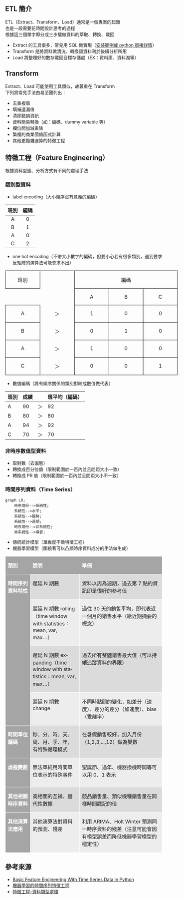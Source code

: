 ## ETL 簡介
ETL（Extract、Transform、Load）通常是一個專案的起頭  
也是一段需要花時間設計思考的過程  
根據這三個單字即分成三步驟做資料的萃取、轉換、載回
* Extract 的工具很多，常見用 SQL 做實現（[安裝範例或 python 銜接詳情](https://github.com/yuning-lin/EnvironmentSetup/tree/main/MySQL)） 
* Transform 是將資料做清洗、轉換讓資料利於後續分析所用
* Load 將整理好的數存載回目標存儲處（EX：資料庫、資料湖等）
## Transform
Extract、Load 可能使用工具類似，故著重在 Transform  
下列將常見手法由易至難列出：
* 去重複值
* 填補遺漏值
* 清除錯誤資訊
* 資料簡易轉換（如：編碼、dummy variable 等）
* 欄位間加減乘除
* 繁複的商業價值函式計算
* 其他更複雜運算的特徵工程
## 特徵工程（Feature Engineering）
根據資料型態、分析方式有不同的處理手法  
### 類別型資料
* label encoding（大小順序沒有意義的編碼）  

班別|編碼
:--:|:--:
A|0
B|1
A|0
C|2
* one hot encoding（不帶大小數字的編碼，但要小心若有很多類別，遇到要求反矩陣的演算法可能會求不出）  

<table class="MsoTableGrid" border="1" cellspacing="0" cellpadding="0" width="0" style="width:414.95pt;border-collapse:collapse;border:none;mso-border-alt:
 solid windowtext .5pt;mso-yfti-tbllook:1184;mso-padding-alt:0cm 5.4pt 0cm 5.4pt">
 <tbody><tr style="mso-yfti-irow:0;mso-yfti-firstrow:yes">
  <td width="111" valign="top" style="width:82.95pt;border:solid windowtext 1.0pt;
  mso-border-alt:solid windowtext .5pt;padding:0cm 5.4pt 0cm 5.4pt">
  <p class="MsoNormal" align="center" style="text-align:center"><span style="font-family:&quot;新細明體&quot;,serif;mso-ascii-font-family:Calibri;mso-ascii-theme-font:
  minor-latin;mso-fareast-font-family:新細明體;mso-fareast-theme-font:minor-fareast;
  mso-hansi-font-family:Calibri;mso-hansi-theme-font:minor-latin">班別</span></p>
  </td>
  <td width="111" valign="top" style="width:83.0pt;border:none;border-right:solid windowtext 1.0pt;
  mso-border-left-alt:solid windowtext .5pt;mso-border-left-alt:solid windowtext .5pt;
  mso-border-right-alt:solid windowtext .5pt;padding:0cm 5.4pt 0cm 5.4pt">
  <p class="MsoNormal" align="center" style="text-align:center"><span lang="EN-US"><o:p>&nbsp;</o:p></span></p>
  </td>
  <td width="332" colspan="3" valign="top" style="width:249.0pt;border:solid windowtext 1.0pt;
  border-left:none;mso-border-left-alt:solid windowtext .5pt;mso-border-alt:
  solid windowtext .5pt;padding:0cm 5.4pt 0cm 5.4pt">
  <p class="MsoNormal" align="center" style="text-align:center"><span style="font-family:&quot;新細明體&quot;,serif;mso-ascii-font-family:Calibri;mso-ascii-theme-font:
  minor-latin;mso-fareast-font-family:新細明體;mso-fareast-theme-font:minor-fareast;
  mso-hansi-font-family:Calibri;mso-hansi-theme-font:minor-latin">編碼</span></p>
  </td>
 </tr>
 <tr style="mso-yfti-irow:1">
  <td width="111" valign="top" style="width:82.95pt;border:none;border-bottom:solid windowtext 1.0pt;
  mso-border-top-alt:solid windowtext .5pt;mso-border-top-alt:solid windowtext .5pt;
  mso-border-bottom-alt:solid windowtext .5pt;padding:0cm 5.4pt 0cm 5.4pt">
  <p class="MsoNormal" align="center" style="text-align:center"><span lang="EN-US"><o:p>&nbsp;</o:p></span></p>
  </td>
  <td width="111" valign="top" style="width:83.0pt;border:none;border-right:solid windowtext 1.0pt;
  mso-border-right-alt:solid windowtext .5pt;padding:0cm 5.4pt 0cm 5.4pt">
  <p class="MsoNormal" align="center" style="text-align:center"><span lang="EN-US"><o:p>&nbsp;</o:p></span></p>
  </td>
  <td width="111" valign="top" style="width:83.0pt;border-top:none;border-left:
  none;border-bottom:solid windowtext 1.0pt;border-right:solid windowtext 1.0pt;
  mso-border-top-alt:solid windowtext .5pt;mso-border-left-alt:solid windowtext .5pt;
  mso-border-alt:solid windowtext .5pt;padding:0cm 5.4pt 0cm 5.4pt">
  <p class="MsoNormal" align="center" style="text-align:center"><span lang="EN-US">A<o:p></o:p></span></p>
  </td>
  <td width="111" valign="top" style="width:83.0pt;border:solid windowtext 1.0pt;
  border-left:none;mso-border-left-alt:solid windowtext .5pt;mso-border-alt:
  solid windowtext .5pt;padding:0cm 5.4pt 0cm 5.4pt">
  <p class="MsoNormal" align="center" style="text-align:center"><span lang="EN-US">B<o:p></o:p></span></p>
  </td>
  <td width="111" valign="top" style="width:83.0pt;border:solid windowtext 1.0pt;
  border-left:none;mso-border-left-alt:solid windowtext .5pt;mso-border-alt:
  solid windowtext .5pt;padding:0cm 5.4pt 0cm 5.4pt">
  <p class="MsoNormal" align="center" style="text-align:center"><span lang="EN-US">C<o:p></o:p></span></p>
  </td>
 </tr>
 <tr style="mso-yfti-irow:2">
  <td width="111" valign="top" style="width:82.95pt;border:solid windowtext 1.0pt;
  border-top:none;mso-border-top-alt:solid windowtext .5pt;mso-border-alt:solid windowtext .5pt;
  padding:0cm 5.4pt 0cm 5.4pt">
  <p class="MsoNormal" align="center" style="text-align:center"><span lang="EN-US">A</span></p>
  </td>
  <td width="111" valign="top" style="width:83.0pt;border:none;border-right:solid windowtext 1.0pt;
  mso-border-left-alt:solid windowtext .5pt;mso-border-left-alt:solid windowtext .5pt;
  mso-border-right-alt:solid windowtext .5pt;padding:0cm 5.4pt 0cm 5.4pt">
  <p class="MsoNormal" align="center" style="text-align:center"><span lang="EN-US" style="font-family:Wingdings;mso-ascii-font-family:Calibri;mso-ascii-theme-font:
  minor-latin;mso-hansi-font-family:Calibri;mso-hansi-theme-font:minor-latin;
  mso-char-type:symbol;mso-symbol-font-family:Wingdings"><span style="mso-char-type:symbol;mso-symbol-font-family:Wingdings">＞</span></span><span lang="EN-US"><o:p></o:p></span></p>
  </td>
  <td width="111" valign="top" style="width:83.0pt;border-top:none;border-left:
  none;border-bottom:solid windowtext 1.0pt;border-right:solid windowtext 1.0pt;
  mso-border-top-alt:solid windowtext .5pt;mso-border-left-alt:solid windowtext .5pt;
  mso-border-alt:solid windowtext .5pt;padding:0cm 5.4pt 0cm 5.4pt">
  <p class="MsoNormal" align="center" style="text-align:center"><span lang="EN-US">1<o:p></o:p></span></p>
  </td>
  <td width="111" valign="top" style="width:83.0pt;border-top:none;border-left:
  none;border-bottom:solid windowtext 1.0pt;border-right:solid windowtext 1.0pt;
  mso-border-top-alt:solid windowtext .5pt;mso-border-left-alt:solid windowtext .5pt;
  mso-border-alt:solid windowtext .5pt;padding:0cm 5.4pt 0cm 5.4pt">
  <p class="MsoNormal" align="center" style="text-align:center"><span lang="EN-US">0<o:p></o:p></span></p>
  </td>
  <td width="111" valign="top" style="width:83.0pt;border-top:none;border-left:
  none;border-bottom:solid windowtext 1.0pt;border-right:solid windowtext 1.0pt;
  mso-border-top-alt:solid windowtext .5pt;mso-border-left-alt:solid windowtext .5pt;
  mso-border-alt:solid windowtext .5pt;padding:0cm 5.4pt 0cm 5.4pt">
  <p class="MsoNormal" align="center" style="text-align:center"><span lang="EN-US">0<o:p></o:p></span></p>
  </td>
 </tr>
 <tr style="mso-yfti-irow:3">
  <td width="111" valign="top" style="width:82.95pt;border:solid windowtext 1.0pt;
  border-top:none;mso-border-top-alt:solid windowtext .5pt;mso-border-alt:solid windowtext .5pt;
  padding:0cm 5.4pt 0cm 5.4pt">
  <p class="MsoNormal" align="center" style="text-align:center"><span lang="EN-US">B</span></p>
  </td>
  <td width="111" valign="top" style="width:83.0pt;border:none;border-right:solid windowtext 1.0pt;
  mso-border-left-alt:solid windowtext .5pt;mso-border-left-alt:solid windowtext .5pt;
  mso-border-right-alt:solid windowtext .5pt;padding:0cm 5.4pt 0cm 5.4pt">
  <p class="MsoNormal" align="center" style="text-align:center"><span lang="EN-US" style="font-family:Wingdings;mso-ascii-font-family:Calibri;mso-ascii-theme-font:
  minor-latin;mso-hansi-font-family:Calibri;mso-hansi-theme-font:minor-latin;
  mso-char-type:symbol;mso-symbol-font-family:Wingdings"><span style="mso-char-type:symbol;mso-symbol-font-family:Wingdings">＞</span></span></p>
  </td>
  <td width="111" valign="top" style="width:83.0pt;border-top:none;border-left:
  none;border-bottom:solid windowtext 1.0pt;border-right:solid windowtext 1.0pt;
  mso-border-top-alt:solid windowtext .5pt;mso-border-left-alt:solid windowtext .5pt;
  mso-border-alt:solid windowtext .5pt;padding:0cm 5.4pt 0cm 5.4pt">
  <p class="MsoNormal" align="center" style="text-align:center"><span lang="EN-US">0<o:p></o:p></span></p>
  </td>
  <td width="111" valign="top" style="width:83.0pt;border-top:none;border-left:
  none;border-bottom:solid windowtext 1.0pt;border-right:solid windowtext 1.0pt;
  mso-border-top-alt:solid windowtext .5pt;mso-border-left-alt:solid windowtext .5pt;
  mso-border-alt:solid windowtext .5pt;padding:0cm 5.4pt 0cm 5.4pt">
  <p class="MsoNormal" align="center" style="text-align:center"><span lang="EN-US">1<o:p></o:p></span></p>
  </td>
  <td width="111" valign="top" style="width:83.0pt;border-top:none;border-left:
  none;border-bottom:solid windowtext 1.0pt;border-right:solid windowtext 1.0pt;
  mso-border-top-alt:solid windowtext .5pt;mso-border-left-alt:solid windowtext .5pt;
  mso-border-alt:solid windowtext .5pt;padding:0cm 5.4pt 0cm 5.4pt">
  <p class="MsoNormal" align="center" style="text-align:center"><span lang="EN-US">0<o:p></o:p></span></p>
  </td>
 </tr>
 <tr style="mso-yfti-irow:4">
  <td width="111" valign="top" style="width:82.95pt;border:solid windowtext 1.0pt;
  border-top:none;mso-border-top-alt:solid windowtext .5pt;mso-border-alt:solid windowtext .5pt;
  padding:0cm 5.4pt 0cm 5.4pt">
  <p class="MsoNormal" align="center" style="text-align:center"><span lang="EN-US">A</span></p>
  </td>
  <td width="111" valign="top" style="width:83.0pt;border:none;border-right:solid windowtext 1.0pt;
  mso-border-left-alt:solid windowtext .5pt;mso-border-left-alt:solid windowtext .5pt;
  mso-border-right-alt:solid windowtext .5pt;padding:0cm 5.4pt 0cm 5.4pt">
  <p class="MsoNormal" align="center" style="text-align:center"><span lang="EN-US" style="font-family:Wingdings;mso-ascii-font-family:Calibri;mso-ascii-theme-font:
  minor-latin;mso-hansi-font-family:Calibri;mso-hansi-theme-font:minor-latin;
  mso-char-type:symbol;mso-symbol-font-family:Wingdings"><span style="mso-char-type:symbol;mso-symbol-font-family:Wingdings">＞</span></span></p>
  </td>
  <td width="111" valign="top" style="width:83.0pt;border-top:none;border-left:
  none;border-bottom:solid windowtext 1.0pt;border-right:solid windowtext 1.0pt;
  mso-border-top-alt:solid windowtext .5pt;mso-border-left-alt:solid windowtext .5pt;
  mso-border-alt:solid windowtext .5pt;padding:0cm 5.4pt 0cm 5.4pt">
  <p class="MsoNormal" align="center" style="text-align:center"><span lang="EN-US">1<o:p></o:p></span></p>
  </td>
  <td width="111" valign="top" style="width:83.0pt;border-top:none;border-left:
  none;border-bottom:solid windowtext 1.0pt;border-right:solid windowtext 1.0pt;
  mso-border-top-alt:solid windowtext .5pt;mso-border-left-alt:solid windowtext .5pt;
  mso-border-alt:solid windowtext .5pt;padding:0cm 5.4pt 0cm 5.4pt">
  <p class="MsoNormal" align="center" style="text-align:center"><span lang="EN-US">0<o:p></o:p></span></p>
  </td>
  <td width="111" valign="top" style="width:83.0pt;border-top:none;border-left:
  none;border-bottom:solid windowtext 1.0pt;border-right:solid windowtext 1.0pt;
  mso-border-top-alt:solid windowtext .5pt;mso-border-left-alt:solid windowtext .5pt;
  mso-border-alt:solid windowtext .5pt;padding:0cm 5.4pt 0cm 5.4pt">
  <p class="MsoNormal" align="center" style="text-align:center"><span lang="EN-US">0<o:p></o:p></span></p>
  </td>
 </tr>
 <tr style="mso-yfti-irow:5;mso-yfti-lastrow:yes">
  <td width="111" valign="top" style="width:82.95pt;border:solid windowtext 1.0pt;
  border-top:none;mso-border-top-alt:solid windowtext .5pt;mso-border-alt:solid windowtext .5pt;
  padding:0cm 5.4pt 0cm 5.4pt">
  <p class="MsoNormal" align="center" style="text-align:center"><span lang="EN-US">C</span></p>
  </td>
  <td width="111" valign="top" style="width:83.0pt;border:none;border-right:solid windowtext 1.0pt;
  mso-border-left-alt:solid windowtext .5pt;mso-border-left-alt:solid windowtext .5pt;
  mso-border-right-alt:solid windowtext .5pt;padding:0cm 5.4pt 0cm 5.4pt">
  <p class="MsoNormal" align="center" style="text-align:center"><span lang="EN-US" style="font-family:Wingdings;mso-ascii-font-family:Calibri;mso-ascii-theme-font:
  minor-latin;mso-hansi-font-family:Calibri;mso-hansi-theme-font:minor-latin;
  mso-char-type:symbol;mso-symbol-font-family:Wingdings"><span style="mso-char-type:symbol;mso-symbol-font-family:Wingdings">＞</span></span></p>
  </td>
  <td width="111" valign="top" style="width:83.0pt;border-top:none;border-left:
  none;border-bottom:solid windowtext 1.0pt;border-right:solid windowtext 1.0pt;
  mso-border-top-alt:solid windowtext .5pt;mso-border-left-alt:solid windowtext .5pt;
  mso-border-alt:solid windowtext .5pt;padding:0cm 5.4pt 0cm 5.4pt">
  <p class="MsoNormal" align="center" style="text-align:center"><span lang="EN-US">0<o:p></o:p></span></p>
  </td>
  <td width="111" valign="top" style="width:83.0pt;border-top:none;border-left:
  none;border-bottom:solid windowtext 1.0pt;border-right:solid windowtext 1.0pt;
  mso-border-top-alt:solid windowtext .5pt;mso-border-left-alt:solid windowtext .5pt;
  mso-border-alt:solid windowtext .5pt;padding:0cm 5.4pt 0cm 5.4pt">
  <p class="MsoNormal" align="center" style="text-align:center"><span lang="EN-US">0<o:p></o:p></span></p>
  </td>
  <td width="111" valign="top" style="width:83.0pt;border-top:none;border-left:
  none;border-bottom:solid windowtext 1.0pt;border-right:solid windowtext 1.0pt;
  mso-border-top-alt:solid windowtext .5pt;mso-border-left-alt:solid windowtext .5pt;
  mso-border-alt:solid windowtext .5pt;padding:0cm 5.4pt 0cm 5.4pt">
  <p class="MsoNormal" align="center" style="text-align:center"><span lang="EN-US">1<o:p></o:p></span></p>
  </td>
 </tr>
</tbody></table>

* 數值編碼（將有順序關係的類別對映成數值做代表）

班別|成績|  |班平均（編碼）
---|---|---|---
A | 90| ＞ |92
B | 80| ＞ |80
A | 94| ＞ |92
C | 70| ＞ |70

### 非時序數值型資料
* 取對數（去偏態）
* 轉換成百分位值（限制範圍於一百內並且間距大小一致）
* 轉換成 PR 值（限制範圍於一百內並且間距大小不一致）
### 時間序列資料（Time Series）
```mermaid
graph LR;
    時序成份-->系統性;
    系統性-->水平;
    系統性-->趨勢;
    系統性-->週期;
    時序成份-->非系統性;
    非系統性-->噪音;
```

* 傳統統計模型（單維度不做特徵工程）
* 機器學習模型（圍繞著可以凸顯時序資料成分的手法做生成）  

<table class=MsoTable15Grid5DarkAccent3 border=1 cellspacing=0 cellpadding=0
 style='border-collapse:collapse;border:none;mso-border-alt:solid white .5pt;
 mso-border-themecolor:background1;mso-yfti-tbllook:1184;mso-padding-alt:0cm 5.4pt 0cm 5.4pt'>
 <tr style='mso-yfti-irow:-1;mso-yfti-firstrow:yes;mso-yfti-lastfirstrow:yes'>
  <td width=170 valign=top style='width:113.15pt;border:solid white 1.0pt;
  mso-border-themecolor:background1;border-right:none;mso-border-top-alt:solid white .5pt;
  mso-border-top-themecolor:background1;mso-border-left-alt:solid white .5pt;
  mso-border-left-themecolor:background1;mso-border-bottom-alt:solid white .5pt;
  mso-border-bottom-themecolor:background1;background:#A5A5A5;mso-background-themecolor:
  accent3;padding:0cm 5.4pt 0cm 5.4pt'>
  <p class=MsoNormal style='mso-yfti-cnfc:5'><b><span style='font-family:"新細明體",serif;
  mso-ascii-font-family:Calibri;mso-ascii-theme-font:minor-latin;mso-fareast-font-family:
  新細明體;mso-fareast-theme-font:minor-fareast;mso-hansi-font-family:Calibri;
  mso-hansi-theme-font:minor-latin;color:white;mso-themecolor:background1'>類別</span><span
  lang=EN-US style='color:white;mso-themecolor:background1'><o:p></o:p></span></b></p>
  </td>
  <td width=300 valign=top style='width:212.65pt;border-top:solid white 1.0pt;
  mso-border-top-themecolor:background1;border-left:none;border-bottom:solid white 1.0pt;
  mso-border-bottom-themecolor:background1;border-right:none;mso-border-top-alt:
  solid white .5pt;mso-border-top-themecolor:background1;mso-border-bottom-alt:
  solid white .5pt;mso-border-bottom-themecolor:background1;background:#A5A5A5;
  mso-background-themecolor:accent3;padding:0cm 5.4pt 0cm 5.4pt'>
  <p class=MsoNormal style='mso-yfti-cnfc:1'><b><span style='font-family:"新細明體",serif;
  mso-ascii-font-family:Calibri;mso-ascii-theme-font:minor-latin;mso-fareast-font-family:
  新細明體;mso-fareast-theme-font:minor-fareast;mso-hansi-font-family:Calibri;
  mso-hansi-theme-font:minor-latin;color:white;mso-themecolor:background1'>說明</span><span
  lang=EN-US style='color:white;mso-themecolor:background1'><o:p></o:p></span></b></p>
  </td>
  <td width=550 valign=top style='width:13.0cm;border:solid white 1.0pt;
  mso-border-themecolor:background1;border-left:none;mso-border-top-alt:solid white .5pt;
  mso-border-top-themecolor:background1;mso-border-bottom-alt:solid white .5pt;
  mso-border-bottom-themecolor:background1;mso-border-right-alt:solid white .5pt;
  mso-border-right-themecolor:background1;background:#A5A5A5;mso-background-themecolor:
  accent3;padding:0cm 5.4pt 0cm 5.4pt'>
  <p class=MsoNormal style='mso-yfti-cnfc:1'><b><span style='font-family:"新細明體",serif;
  mso-ascii-font-family:Calibri;mso-ascii-theme-font:minor-latin;mso-fareast-font-family:
  新細明體;mso-fareast-theme-font:minor-fareast;mso-hansi-font-family:Calibri;
  mso-hansi-theme-font:minor-latin;color:white;mso-themecolor:background1'>舉例</span><span
  lang=EN-US style='color:white;mso-themecolor:background1'><o:p></o:p></span></b></p>
  </td>
 </tr>
 <tr style='mso-yfti-irow:0'>
  <td width=170 rowspan=4 valign=top style='width:113.15pt;border:solid white 1.0pt;
  mso-border-themecolor:background1;border-top:none;mso-border-top-alt:solid white .5pt;
  mso-border-top-themecolor:background1;mso-border-alt:solid white .5pt;
  mso-border-themecolor:background1;background:#A5A5A5;mso-background-themecolor:
  accent3;padding:0cm 5.4pt 0cm 5.4pt'>
  <p class=MsoNormal style='mso-yfti-cnfc:68'><b><span style='font-family:"新細明體",serif;
  mso-ascii-font-family:Calibri;mso-ascii-theme-font:minor-latin;mso-fareast-font-family:
  新細明體;mso-fareast-theme-font:minor-fareast;mso-hansi-font-family:Calibri;
  mso-hansi-theme-font:minor-latin;color:white;mso-themecolor:background1'>時間序列資料特性</span><span
  lang=EN-US style='color:white;mso-themecolor:background1'><o:p></o:p></span></b></p>
  <p class=MsoNormal style='mso-yfti-cnfc:68'><b><span lang=EN-US
  style='color:white;mso-themecolor:background1'><o:p>&nbsp;</o:p></span></b></p>
  </td>
  <td width=300 valign=top style='width:212.65pt;border-top:none;border-left:
  none;border-bottom:solid white 1.0pt;mso-border-bottom-themecolor:background1;
  border-right:solid white 1.0pt;mso-border-right-themecolor:background1;
  mso-border-top-alt:solid white .5pt;mso-border-top-themecolor:background1;
  mso-border-left-alt:solid white .5pt;mso-border-left-themecolor:background1;
  mso-border-alt:solid white .5pt;mso-border-themecolor:background1;background:
  #DBDBDB;mso-background-themecolor:accent3;mso-background-themetint:102;
  padding:0cm 5.4pt 0cm 5.4pt'>
  <p class=MsoNormal style='mso-yfti-cnfc:64'><span style='font-family:"新細明體",serif;
  mso-ascii-font-family:Calibri;mso-ascii-theme-font:minor-latin;mso-fareast-font-family:
  新細明體;mso-fareast-theme-font:minor-fareast;mso-hansi-font-family:Calibri;
  mso-hansi-theme-font:minor-latin'>遲延</span><span lang=EN-US> N </span><span
  style='font-family:"新細明體",serif;mso-ascii-font-family:Calibri;mso-ascii-theme-font:
  minor-latin;mso-fareast-font-family:新細明體;mso-fareast-theme-font:minor-fareast;
  mso-hansi-font-family:Calibri;mso-hansi-theme-font:minor-latin'>期數</span></p>
  </td>
  <td width=550 valign=top style='width:13.0cm;border-top:none;border-left:
  none;border-bottom:solid white 1.0pt;mso-border-bottom-themecolor:background1;
  border-right:solid white 1.0pt;mso-border-right-themecolor:background1;
  mso-border-top-alt:solid white .5pt;mso-border-top-themecolor:background1;
  mso-border-left-alt:solid white .5pt;mso-border-left-themecolor:background1;
  mso-border-alt:solid white .5pt;mso-border-themecolor:background1;background:
  #DBDBDB;mso-background-themecolor:accent3;mso-background-themetint:102;
  padding:0cm 5.4pt 0cm 5.4pt'>
  <p class=MsoNormal style='mso-yfti-cnfc:64'><span style='font-family:"新細明體",serif;
  mso-ascii-font-family:Calibri;mso-ascii-theme-font:minor-latin;mso-fareast-font-family:
  新細明體;mso-fareast-theme-font:minor-fareast;mso-hansi-font-family:Calibri;
  mso-hansi-theme-font:minor-latin'>資料以周為週期，過去第</span><span lang=EN-US> 7 </span><span
  style='font-family:"新細明體",serif;mso-ascii-font-family:Calibri;mso-ascii-theme-font:
  minor-latin;mso-fareast-font-family:新細明體;mso-fareast-theme-font:minor-fareast;
  mso-hansi-font-family:Calibri;mso-hansi-theme-font:minor-latin'>點的資訊即是很好的參考值</span></p>
  </td>
 </tr>
 <tr style='mso-yfti-irow:1'>
  <td width=300 valign=top style='width:212.65pt;border-top:none;border-left:
  none;border-bottom:solid white 1.0pt;mso-border-bottom-themecolor:background1;
  border-right:solid white 1.0pt;mso-border-right-themecolor:background1;
  mso-border-top-alt:solid white .5pt;mso-border-top-themecolor:background1;
  mso-border-left-alt:solid white .5pt;mso-border-left-themecolor:background1;
  mso-border-alt:solid white .5pt;mso-border-themecolor:background1;background:
  #EDEDED;mso-background-themecolor:accent3;mso-background-themetint:51;
  padding:0cm 5.4pt 0cm 5.4pt'>
  <p class=MsoNormal><span style='font-family:"新細明體",serif;mso-ascii-font-family:
  Calibri;mso-ascii-theme-font:minor-latin;mso-fareast-font-family:新細明體;
  mso-fareast-theme-font:minor-fareast;mso-hansi-font-family:Calibri;
  mso-hansi-theme-font:minor-latin'>遲延</span><span lang=EN-US> N </span><span
  style='font-family:"新細明體",serif;mso-ascii-font-family:Calibri;mso-ascii-theme-font:
  minor-latin;mso-fareast-font-family:新細明體;mso-fareast-theme-font:minor-fareast;
  mso-hansi-font-family:Calibri;mso-hansi-theme-font:minor-latin'>期數</span><span
  lang=EN-US> rolling</span><span class=GramE><span style='font-family:"新細明體",serif;
  mso-ascii-font-family:Calibri;mso-ascii-theme-font:minor-latin;mso-fareast-font-family:
  新細明體;mso-fareast-theme-font:minor-fareast;mso-hansi-font-family:Calibri;
  mso-hansi-theme-font:minor-latin'>（</span></span><span lang=EN-US>time window
  with statistics</span><span style='font-family:"新細明體",serif;mso-ascii-font-family:
  Calibri;mso-ascii-theme-font:minor-latin;mso-fareast-font-family:新細明體;
  mso-fareast-theme-font:minor-fareast;mso-hansi-font-family:Calibri;
  mso-hansi-theme-font:minor-latin'>：</span><span lang=EN-US>mean, <span
  class=SpellE>var</span>, max</span><span style='font-family:"新細明體",serif;
  mso-ascii-font-family:Calibri;mso-ascii-theme-font:minor-latin;mso-fareast-font-family:
  新細明體;mso-fareast-theme-font:minor-fareast;mso-hansi-font-family:Calibri;
  mso-hansi-theme-font:minor-latin'>…<span class=GramE>）</span></span></p>
  </td>
  <td width=550 valign=top style='width:13.0cm;border-top:none;border-left:
  none;border-bottom:solid white 1.0pt;mso-border-bottom-themecolor:background1;
  border-right:solid white 1.0pt;mso-border-right-themecolor:background1;
  mso-border-top-alt:solid white .5pt;mso-border-top-themecolor:background1;
  mso-border-left-alt:solid white .5pt;mso-border-left-themecolor:background1;
  mso-border-alt:solid white .5pt;mso-border-themecolor:background1;background:
  #EDEDED;mso-background-themecolor:accent3;mso-background-themetint:51;
  padding:0cm 5.4pt 0cm 5.4pt'>
  <p class=MsoNormal><span style='font-family:"新細明體",serif;mso-ascii-font-family:
  Calibri;mso-ascii-theme-font:minor-latin;mso-fareast-font-family:新細明體;
  mso-fareast-theme-font:minor-fareast;mso-hansi-font-family:Calibri;
  mso-hansi-theme-font:minor-latin'>過往</span><span lang=EN-US> 30 </span><span
  style='font-family:"新細明體",serif;mso-ascii-font-family:Calibri;mso-ascii-theme-font:
  minor-latin;mso-fareast-font-family:新細明體;mso-fareast-theme-font:minor-fareast;
  mso-hansi-font-family:Calibri;mso-hansi-theme-font:minor-latin'>天的銷售平均，即代表近一個月的銷售水平（給近期摘要的概念）</span></p>
  </td>
 </tr>
 <tr style='mso-yfti-irow:2'>
  <td width=300 valign=top style='width:212.65pt;border-top:none;border-left:
  none;border-bottom:solid white 1.0pt;mso-border-bottom-themecolor:background1;
  border-right:solid white 1.0pt;mso-border-right-themecolor:background1;
  mso-border-top-alt:solid white .5pt;mso-border-top-themecolor:background1;
  mso-border-left-alt:solid white .5pt;mso-border-left-themecolor:background1;
  mso-border-alt:solid white .5pt;mso-border-themecolor:background1;background:
  #DBDBDB;mso-background-themecolor:accent3;mso-background-themetint:102;
  padding:0cm 5.4pt 0cm 5.4pt'>
  <p class=MsoNormal style='mso-yfti-cnfc:64'><span style='font-family:"新細明體",serif;
  mso-ascii-font-family:Calibri;mso-ascii-theme-font:minor-latin;mso-fareast-font-family:
  新細明體;mso-fareast-theme-font:minor-fareast;mso-hansi-font-family:Calibri;
  mso-hansi-theme-font:minor-latin'>遲延</span><span lang=EN-US> N </span><span
  style='font-family:"新細明體",serif;mso-ascii-font-family:Calibri;mso-ascii-theme-font:
  minor-latin;mso-fareast-font-family:新細明體;mso-fareast-theme-font:minor-fareast;
  mso-hansi-font-family:Calibri;mso-hansi-theme-font:minor-latin'>期數</span><span
  lang=EN-US> expanding</span><span class=GramE><span style='font-family:"新細明體",serif;
  mso-ascii-font-family:Calibri;mso-ascii-theme-font:minor-latin;mso-fareast-font-family:
  新細明體;mso-fareast-theme-font:minor-fareast;mso-hansi-font-family:Calibri;
  mso-hansi-theme-font:minor-latin'>（</span></span><span lang=EN-US>time window
  with statistics</span><span style='font-family:"新細明體",serif;mso-ascii-font-family:
  Calibri;mso-ascii-theme-font:minor-latin;mso-fareast-font-family:新細明體;
  mso-fareast-theme-font:minor-fareast;mso-hansi-font-family:Calibri;
  mso-hansi-theme-font:minor-latin'>：</span><span lang=EN-US>mean, <span
  class=SpellE>var</span>, max</span><span style='font-family:"新細明體",serif;
  mso-ascii-font-family:Calibri;mso-ascii-theme-font:minor-latin;mso-fareast-font-family:
  新細明體;mso-fareast-theme-font:minor-fareast;mso-hansi-font-family:Calibri;
  mso-hansi-theme-font:minor-latin'>…<span class=GramE>）</span></span></p>
  </td>
  <td width=550 valign=top style='width:13.0cm;border-top:none;border-left:
  none;border-bottom:solid white 1.0pt;mso-border-bottom-themecolor:background1;
  border-right:solid white 1.0pt;mso-border-right-themecolor:background1;
  mso-border-top-alt:solid white .5pt;mso-border-top-themecolor:background1;
  mso-border-left-alt:solid white .5pt;mso-border-left-themecolor:background1;
  mso-border-alt:solid white .5pt;mso-border-themecolor:background1;background:
  #DBDBDB;mso-background-themecolor:accent3;mso-background-themetint:102;
  padding:0cm 5.4pt 0cm 5.4pt'>
  <p class=MsoNormal style='mso-yfti-cnfc:64'><span style='font-family:"新細明體",serif;
  mso-ascii-font-family:Calibri;mso-ascii-theme-font:minor-latin;mso-fareast-font-family:
  新細明體;mso-fareast-theme-font:minor-fareast;mso-hansi-font-family:Calibri;
  mso-hansi-theme-font:minor-latin'>過去所有整體銷售最大值（可以持續追蹤資料的界限）</span></p>
  </td>
 </tr>
 <tr style='mso-yfti-irow:3'>
  <td width=300 valign=top style='width:212.65pt;border-top:none;border-left:
  none;border-bottom:solid white 1.0pt;mso-border-bottom-themecolor:background1;
  border-right:solid white 1.0pt;mso-border-right-themecolor:background1;
  mso-border-top-alt:solid white .5pt;mso-border-top-themecolor:background1;
  mso-border-left-alt:solid white .5pt;mso-border-left-themecolor:background1;
  mso-border-alt:solid white .5pt;mso-border-themecolor:background1;background:
  #EDEDED;mso-background-themecolor:accent3;mso-background-themetint:51;
  padding:0cm 5.4pt 0cm 5.4pt'>
  <p class=MsoNormal><span style='font-family:"新細明體",serif;mso-ascii-font-family:
  Calibri;mso-ascii-theme-font:minor-latin;mso-fareast-font-family:新細明體;
  mso-fareast-theme-font:minor-fareast;mso-hansi-font-family:Calibri;
  mso-hansi-theme-font:minor-latin'>遲延</span><span lang=EN-US> N </span><span
  style='font-family:"新細明體",serif;mso-ascii-font-family:Calibri;mso-ascii-theme-font:
  minor-latin;mso-fareast-font-family:新細明體;mso-fareast-theme-font:minor-fareast;
  mso-hansi-font-family:Calibri;mso-hansi-theme-font:minor-latin'>期數</span><span
  lang=EN-US> change</span></p>
  </td>
  <td width=550 valign=top style='width:13.0cm;border-top:none;border-left:
  none;border-bottom:solid white 1.0pt;mso-border-bottom-themecolor:background1;
  border-right:solid white 1.0pt;mso-border-right-themecolor:background1;
  mso-border-top-alt:solid white .5pt;mso-border-top-themecolor:background1;
  mso-border-left-alt:solid white .5pt;mso-border-left-themecolor:background1;
  mso-border-alt:solid white .5pt;mso-border-themecolor:background1;background:
  #EDEDED;mso-background-themecolor:accent3;mso-background-themetint:51;
  padding:0cm 5.4pt 0cm 5.4pt'>
  <p class=MsoNormal><span style='font-family:"新細明體",serif;mso-ascii-font-family:
  Calibri;mso-ascii-theme-font:minor-latin;mso-fareast-font-family:新細明體;
  mso-fareast-theme-font:minor-fareast;mso-hansi-font-family:Calibri;
  mso-hansi-theme-font:minor-latin'>不同時<span class=GramE>點間的變化</span>，<span
  class=GramE>如差分</span>（速度）、差分的差分（加速度）、</span><span lang=EN-US>bias</span><span
  style='font-family:"新細明體",serif;mso-ascii-font-family:Calibri;mso-ascii-theme-font:
  minor-latin;mso-fareast-font-family:新細明體;mso-fareast-theme-font:minor-fareast;
  mso-hansi-font-family:Calibri;mso-hansi-theme-font:minor-latin'>（乖離率）</span></p>
  </td>
 </tr>
 <tr style='mso-yfti-irow:4'>
  <td width=170 valign=top style='width:113.15pt;border:solid white 1.0pt;
  mso-border-themecolor:background1;border-top:none;mso-border-top-alt:solid white .5pt;
  mso-border-top-themecolor:background1;mso-border-alt:solid white .5pt;
  mso-border-themecolor:background1;background:#A5A5A5;mso-background-themecolor:
  accent3;padding:0cm 5.4pt 0cm 5.4pt'>
  <p class=MsoNormal style='mso-yfti-cnfc:68'><b><span style='font-family:"新細明體",serif;
  mso-ascii-font-family:Calibri;mso-ascii-theme-font:minor-latin;mso-fareast-font-family:
  新細明體;mso-fareast-theme-font:minor-fareast;mso-hansi-font-family:Calibri;
  mso-hansi-theme-font:minor-latin;color:white;mso-themecolor:background1'>時間單位編碼</span><span
  lang=EN-US style='color:white;mso-themecolor:background1'><o:p></o:p></span></b></p>
  </td>
  <td width=300 valign=top style='width:212.65pt;border-top:none;border-left:
  none;border-bottom:solid white 1.0pt;mso-border-bottom-themecolor:background1;
  border-right:solid white 1.0pt;mso-border-right-themecolor:background1;
  mso-border-top-alt:solid white .5pt;mso-border-top-themecolor:background1;
  mso-border-left-alt:solid white .5pt;mso-border-left-themecolor:background1;
  mso-border-alt:solid white .5pt;mso-border-themecolor:background1;background:
  #DBDBDB;mso-background-themecolor:accent3;mso-background-themetint:102;
  padding:0cm 5.4pt 0cm 5.4pt'>
  <p class=MsoNormal style='mso-yfti-cnfc:64'><span style='font-family:"新細明體",serif;
  mso-ascii-font-family:Calibri;mso-ascii-theme-font:minor-latin;mso-fareast-font-family:
  新細明體;mso-fareast-theme-font:minor-fareast;mso-hansi-font-family:Calibri;
  mso-hansi-theme-font:minor-latin'>秒、分、時、天、周、月、季、年，有特殊循環模式</span></p>
  </td>
  <td width=550 valign=top style='width:13.0cm;border-top:none;border-left:
  none;border-bottom:solid white 1.0pt;mso-border-bottom-themecolor:background1;
  border-right:solid white 1.0pt;mso-border-right-themecolor:background1;
  mso-border-top-alt:solid white .5pt;mso-border-top-themecolor:background1;
  mso-border-left-alt:solid white .5pt;mso-border-left-themecolor:background1;
  mso-border-alt:solid white .5pt;mso-border-themecolor:background1;background:
  #DBDBDB;mso-background-themecolor:accent3;mso-background-themetint:102;
  padding:0cm 5.4pt 0cm 5.4pt'>
  <p class=MsoNormal style='mso-yfti-cnfc:64'><span style='font-family:"新細明體",serif;
  mso-ascii-font-family:Calibri;mso-ascii-theme-font:minor-latin;mso-fareast-font-family:
  新細明體;mso-fareast-theme-font:minor-fareast;mso-hansi-font-family:Calibri;
  mso-hansi-theme-font:minor-latin'>在暑假銷售較好，加入月份<span class=GramE>（</span></span><span
  lang=EN-US>1,2,3,...,12</span><span style='font-family:"新細明體",serif;
  mso-ascii-font-family:Calibri;mso-ascii-theme-font:minor-latin;mso-fareast-font-family:
  新細明體;mso-fareast-theme-font:minor-fareast;mso-hansi-font-family:Calibri;
  mso-hansi-theme-font:minor-latin'>）做為變數</span></p>
  </td>
 </tr>
 <tr style='mso-yfti-irow:5'>
  <td width=170 valign=top style='width:113.15pt;border:solid white 1.0pt;
  mso-border-themecolor:background1;border-top:none;mso-border-top-alt:solid white .5pt;
  mso-border-top-themecolor:background1;mso-border-alt:solid white .5pt;
  mso-border-themecolor:background1;background:#A5A5A5;mso-background-themecolor:
  accent3;padding:0cm 5.4pt 0cm 5.4pt'>
  <p class=MsoNormal style='mso-yfti-cnfc:4'><b><span style='font-family:"新細明體",serif;
  mso-ascii-font-family:Calibri;mso-ascii-theme-font:minor-latin;mso-fareast-font-family:
  新細明體;mso-fareast-theme-font:minor-fareast;mso-hansi-font-family:Calibri;
  mso-hansi-theme-font:minor-latin;color:white;mso-themecolor:background1'>虛擬變數</span><span
  lang=EN-US style='color:white;mso-themecolor:background1'><o:p></o:p></span></b></p>
  <p class=MsoNormal style='mso-yfti-cnfc:4'><b><span lang=EN-US
  style='color:white;mso-themecolor:background1'><span
  style='mso-spacerun:yes'>&nbsp;</span><o:p></o:p></span></b></p>
  </td>
  <td width=300 valign=top style='width:212.65pt;border-top:none;border-left:
  none;border-bottom:solid white 1.0pt;mso-border-bottom-themecolor:background1;
  border-right:solid white 1.0pt;mso-border-right-themecolor:background1;
  mso-border-top-alt:solid white .5pt;mso-border-top-themecolor:background1;
  mso-border-left-alt:solid white .5pt;mso-border-left-themecolor:background1;
  mso-border-alt:solid white .5pt;mso-border-themecolor:background1;background:
  #EDEDED;mso-background-themecolor:accent3;mso-background-themetint:51;
  padding:0cm 5.4pt 0cm 5.4pt'>
  <p class=MsoNormal><span style='font-family:"新細明體",serif;mso-ascii-font-family:
  Calibri;mso-ascii-theme-font:minor-latin;mso-fareast-font-family:新細明體;
  mso-fareast-theme-font:minor-fareast;mso-hansi-font-family:Calibri;
  mso-hansi-theme-font:minor-latin'>無法單純用時間單位表示的特殊事件</span></p>
  </td>
  <td width=550 valign=top style='width:13.0cm;border-top:none;border-left:
  none;border-bottom:solid white 1.0pt;mso-border-bottom-themecolor:background1;
  border-right:solid white 1.0pt;mso-border-right-themecolor:background1;
  mso-border-top-alt:solid white .5pt;mso-border-top-themecolor:background1;
  mso-border-left-alt:solid white .5pt;mso-border-left-themecolor:background1;
  mso-border-alt:solid white .5pt;mso-border-themecolor:background1;background:
  #EDEDED;mso-background-themecolor:accent3;mso-background-themetint:51;
  padding:0cm 5.4pt 0cm 5.4pt'>
  <p class=MsoNormal><span style='font-family:"新細明體",serif;mso-ascii-font-family:
  Calibri;mso-ascii-theme-font:minor-latin;mso-fareast-font-family:新細明體;
  mso-fareast-theme-font:minor-fareast;mso-hansi-font-family:Calibri;
  mso-hansi-theme-font:minor-latin'>聖誕節、過年、機器換機時間等可以用</span><span lang=EN-US> 0</span><span
  style='font-family:"新細明體",serif;mso-ascii-font-family:Calibri;mso-ascii-theme-font:
  minor-latin;mso-fareast-font-family:新細明體;mso-fareast-theme-font:minor-fareast;
  mso-hansi-font-family:Calibri;mso-hansi-theme-font:minor-latin'>、</span><span
  lang=EN-US>1 </span><span style='font-family:"新細明體",serif;mso-ascii-font-family:
  Calibri;mso-ascii-theme-font:minor-latin;mso-fareast-font-family:新細明體;
  mso-fareast-theme-font:minor-fareast;mso-hansi-font-family:Calibri;
  mso-hansi-theme-font:minor-latin'>表示</span></p>
  </td>
 </tr>
 <tr style='mso-yfti-irow:6'>
  <td width=170 valign=top style='width:113.15pt;border:solid white 1.0pt;
  mso-border-themecolor:background1;border-top:none;mso-border-top-alt:solid white .5pt;
  mso-border-top-themecolor:background1;mso-border-alt:solid white .5pt;
  mso-border-themecolor:background1;background:#A5A5A5;mso-background-themecolor:
  accent3;padding:0cm 5.4pt 0cm 5.4pt'>
  <p class=MsoNormal style='mso-yfti-cnfc:68'><b><span style='font-family:"新細明體",serif;
  mso-ascii-font-family:Calibri;mso-ascii-theme-font:minor-latin;mso-fareast-font-family:
  新細明體;mso-fareast-theme-font:minor-fareast;mso-hansi-font-family:Calibri;
  mso-hansi-theme-font:minor-latin;color:white;mso-themecolor:background1'>其他相關時序資料</span><span
  lang=EN-US style='color:white;mso-themecolor:background1'><o:p></o:p></span></b></p>
  </td>
  <td width=300 valign=top style='width:212.65pt;border-top:none;border-left:
  none;border-bottom:solid white 1.0pt;mso-border-bottom-themecolor:background1;
  border-right:solid white 1.0pt;mso-border-right-themecolor:background1;
  mso-border-top-alt:solid white .5pt;mso-border-top-themecolor:background1;
  mso-border-left-alt:solid white .5pt;mso-border-left-themecolor:background1;
  mso-border-alt:solid white .5pt;mso-border-themecolor:background1;background:
  #DBDBDB;mso-background-themecolor:accent3;mso-background-themetint:102;
  padding:0cm 5.4pt 0cm 5.4pt'>
  <p class=MsoNormal style='mso-yfti-cnfc:64'><span style='font-family:"新細明體",serif;
  mso-ascii-font-family:Calibri;mso-ascii-theme-font:minor-latin;mso-fareast-font-family:
  新細明體;mso-fareast-theme-font:minor-fareast;mso-hansi-font-family:Calibri;
  mso-hansi-theme-font:minor-latin'>高相關的互補、替代性數據</span></p>
  </td>
  <td width=550 valign=top style='width:13.0cm;border-top:none;border-left:
  none;border-bottom:solid white 1.0pt;mso-border-bottom-themecolor:background1;
  border-right:solid white 1.0pt;mso-border-right-themecolor:background1;
  mso-border-top-alt:solid white .5pt;mso-border-top-themecolor:background1;
  mso-border-left-alt:solid white .5pt;mso-border-left-themecolor:background1;
  mso-border-alt:solid white .5pt;mso-border-themecolor:background1;background:
  #DBDBDB;mso-background-themecolor:accent3;mso-background-themetint:102;
  padding:0cm 5.4pt 0cm 5.4pt'>
  <p class=MsoNormal style='mso-yfti-cnfc:64'><span class=GramE><span
  style='font-family:"新細明體",serif;mso-ascii-font-family:Calibri;mso-ascii-theme-font:
  minor-latin;mso-fareast-font-family:新細明體;mso-fareast-theme-font:minor-fareast;
  mso-hansi-font-family:Calibri;mso-hansi-theme-font:minor-latin'>競品銷售量</span></span><span
  style='font-family:"新細明體",serif;mso-ascii-font-family:Calibri;mso-ascii-theme-font:
  minor-latin;mso-fareast-font-family:新細明體;mso-fareast-theme-font:minor-fareast;
  mso-hansi-font-family:Calibri;mso-hansi-theme-font:minor-latin'>、類似機種銷售量在同樣時間戳記的值</span></p>
  </td>
 </tr>
 <tr style='mso-yfti-irow:7;mso-yfti-lastrow:yes'>
  <td width=170 valign=top style='width:113.15pt;border:solid white 1.0pt;
  mso-border-themecolor:background1;border-top:none;mso-border-top-alt:solid white .5pt;
  mso-border-top-themecolor:background1;mso-border-alt:solid white .5pt;
  mso-border-themecolor:background1;background:#A5A5A5;mso-background-themecolor:
  accent3;padding:0cm 5.4pt 0cm 5.4pt'>
  <p class=MsoNormal style='mso-yfti-cnfc:4'><b><span style='font-family:"新細明體",serif;
  mso-ascii-font-family:Calibri;mso-ascii-theme-font:minor-latin;mso-fareast-font-family:
  新細明體;mso-fareast-theme-font:minor-fareast;mso-hansi-font-family:Calibri;
  mso-hansi-theme-font:minor-latin;color:white;mso-themecolor:background1'>其他演算法應用</span><span
  lang=EN-US style='color:white;mso-themecolor:background1'><o:p></o:p></span></b></p>
  </td>
  <td width=300 valign=top style='width:212.65pt;border-top:none;border-left:
  none;border-bottom:solid white 1.0pt;mso-border-bottom-themecolor:background1;
  border-right:solid white 1.0pt;mso-border-right-themecolor:background1;
  mso-border-top-alt:solid white .5pt;mso-border-top-themecolor:background1;
  mso-border-left-alt:solid white .5pt;mso-border-left-themecolor:background1;
  mso-border-alt:solid white .5pt;mso-border-themecolor:background1;background:
  #EDEDED;mso-background-themecolor:accent3;mso-background-themetint:51;
  padding:0cm 5.4pt 0cm 5.4pt'>
  <p class=MsoNormal><span style='font-family:"新細明體",serif;mso-ascii-font-family:
  Calibri;mso-ascii-theme-font:minor-latin;mso-fareast-font-family:新細明體;
  mso-fareast-theme-font:minor-fareast;mso-hansi-font-family:Calibri;
  mso-hansi-theme-font:minor-latin'>其他演算法對資料的預測、<span class=GramE>殘差</span></span></p>
  </td>
  <td width=550 valign=top style='width:13.0cm;border-top:none;border-left:
  none;border-bottom:solid white 1.0pt;mso-border-bottom-themecolor:background1;
  border-right:solid white 1.0pt;mso-border-right-themecolor:background1;
  mso-border-top-alt:solid white .5pt;mso-border-top-themecolor:background1;
  mso-border-left-alt:solid white .5pt;mso-border-left-themecolor:background1;
  mso-border-alt:solid white .5pt;mso-border-themecolor:background1;background:
  #EDEDED;mso-background-themecolor:accent3;mso-background-themetint:51;
  padding:0cm 5.4pt 0cm 5.4pt'>
  <p class=MsoNormal><span style='font-family:"新細明體",serif;mso-ascii-font-family:
  Calibri;mso-ascii-theme-font:minor-latin;mso-fareast-font-family:新細明體;
  mso-fareast-theme-font:minor-fareast;mso-hansi-font-family:Calibri;
  mso-hansi-theme-font:minor-latin'>利用</span><span lang=EN-US> ARIMA</span><span
  style='font-family:"新細明體",serif;mso-ascii-font-family:Calibri;mso-ascii-theme-font:
  minor-latin;mso-fareast-font-family:新細明體;mso-fareast-theme-font:minor-fareast;
  mso-hansi-font-family:Calibri;mso-hansi-theme-font:minor-latin'>、</span><span
  lang=EN-US>Holt Winter </span><span style='font-family:"新細明體",serif;
  mso-ascii-font-family:Calibri;mso-ascii-theme-font:minor-latin;mso-fareast-font-family:
  新細明體;mso-fareast-theme-font:minor-fareast;mso-hansi-font-family:Calibri;
  mso-hansi-theme-font:minor-latin'>預測同一時序資料<span class=GramE>的殘差</span>（注意可能會因有模型誤差而降低機器學習模型的穩定性）</span></p>
  </td>
 </tr>
</table>


## 參考來源
* [Basic Feature Engineering With Time Series Data in Python](https://machinelearningmastery.com/basic-feature-engineering-time-series-data-python/)
* [機器學習的時間序列特徵工程](https://medium.com/@folderplus/%E6%A9%9F%E5%99%A8%E5%AD%B8%E7%BF%92%E7%9A%84%E6%99%82%E9%96%93%E5%BA%8F%E5%88%97%E7%89%B9%E5%BE%B5%E5%B7%A5%E7%A8%8B-8ec54cd6b93f)
* [特徵工程-資料類型處理](https://ithelp.ithome.com.tw/articles/10219949?sc=hot)

